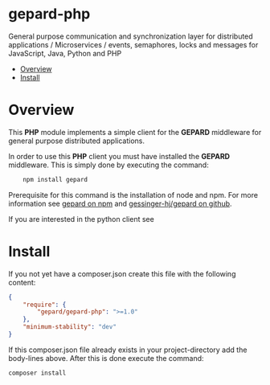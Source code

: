 # gepard-php
General purpose communication and synchronization layer for distributed applications / Microservices / events, semaphores, locks and messages for JavaScript, Java, Python and PHP

<!-- MarkdownTOC -->

- [Overview](#overview)
- [Install](#install)

<!-- /MarkdownTOC -->

# Overview
This __PHP__ module implements a simple client for the __GEPARD__ middleware for general purpose distributed applications.

In order to use this __PHP__ client you must have installed the __GEPARD__ middleware.
This is simply done by executing the command:

```bash
	npm install gepard
```

Prerequisite for this command is the installation of node and npm.
For more information see [gepard on npm](https://www.npmjs.com/package/gepard) and [gessinger-hj/gepard on github](https://github.com/gessinger-hj/gepard).

If you are interested in the python client see [](https://pypi.python.org/pypi/gepard-python)

# Install
If you not yet have a composer.json create this file with the following content:
```json
{
    "require": {
        "gepard/gepard-php": ">=1.0"
    },
    "minimum-stability": "dev" 
}
```
If this composer.json file already exists in your project-directory add the body-lines above.
After this is done execute the command:
```bash
composer install
```

